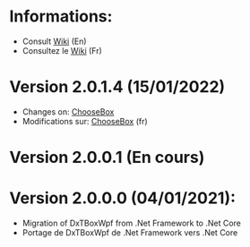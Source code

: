 # Informations:
  - Consult [Wiki](https://github.com/daerlnaxe/DxTBoxCore/wiki) (En)
  - Consultez le [Wiki](https://github.com/daerlnaxe/DxTBoxCore/wiki/Menu---fr) (Fr)

# Version 2.0.1.4 (15/01/2022)
 * Changes on: [ChooseBox](https://github.com/daerlnaxe/DxTBoxCore/wiki/https:--github.com-daerlnaxe-DxTBoxCore-wiki-ChooseBox-Changelog)  
 * Modifications sur: [ChooseBox](https://github.com/daerlnaxe/DxTBoxCore/wiki/Choose-Box-(fr)#Changements) (fr)

# Version 2.0.0.1 (En cours)
 
  
# Version 2.0.0.0 (04/01/2021):
 * Migration of DxTBoxWpf from .Net Framework to .Net Core
 * Portage de DxTBoxWpf de .Net Framework vers .Net Core


